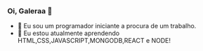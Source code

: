 ### Oi, Galeraa 👋

- 🔭 Eu sou um programador iniciante a procura de um trabalho.
- 🌱 Eu estou atualmente aprendendo HTML,CSS,JAVASCRIPT,MONGODB,REACT e NODE! 
